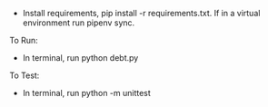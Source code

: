 - Install requirements, pip install -r requirements.txt. If in a virtual environment run pipenv sync.

To Run:
- In terminal, run python debt.py

To Test:
- In terminal, run python -m unittest
